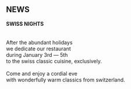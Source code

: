 ## NEWS

**SWISS NIGHTS**  
<br>
<br>
After the abundant holidays  
we dedicate our restaurant  
during January 3rd — 5th  
to the swiss classic cuisine, exclusively.  
<br>
Come and enjoy a cordial eve  
with wonderfully warm classics from switzerland.
